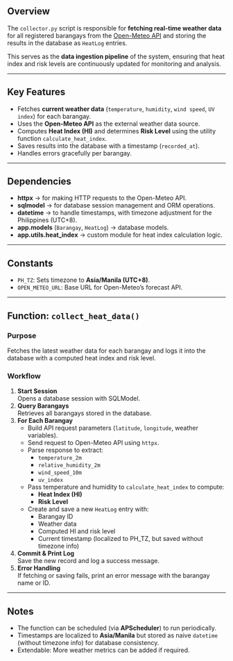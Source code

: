## **Overview**

The `collector.py` script is responsible for **fetching real-time weather data** for all registered barangays from the [Open-Meteo API](https://open-meteo.com/) and storing the results in the database as `HeatLog` entries.

This serves as the **data ingestion pipeline** of the system, ensuring that heat index and risk levels are continuously updated for monitoring and analysis.

---

## **Key Features**

- Fetches **current weather data** (`temperature`, `humidity`, `wind speed`, `UV index`) for each barangay.
- Uses the **Open-Meteo API** as the external weather data source.
- Computes **Heat Index (HI)** and determines **Risk Level** using the utility function `calculate_heat_index`.
- Saves results into the database with a timestamp (`recorded_at`).
- Handles errors gracefully per barangay.

---

## **Dependencies**

- **httpx** → for making HTTP requests to the Open-Meteo API.
- **sqlmodel** → for database session management and ORM operations.
- **datetime** → to handle timestamps, with timezone adjustment for the Philippines (UTC+8).
- **app.models** (`Barangay`, `HeatLog`) → database models.
- **app.utils.heat_index** → custom module for heat index calculation logic.

---

## **Constants**

- `PH_TZ`: Sets timezone to **Asia/Manila (UTC+8)**.
- `OPEN_METEO_URL`: Base URL for Open-Meteo’s forecast API.

---

## **Function: `collect_heat_data()`**

### Purpose

Fetches the latest weather data for each barangay and logs it into the database with a computed heat index and risk level.

### Workflow

1. **Start Session**  
    Opens a database session with SQLModel.
2. **Query Barangays**  
    Retrieves all barangays stored in the database.
3. **For Each Barangay**
    - Build API request parameters (`latitude`, `longitude`, weather variables).
    - Send request to Open-Meteo API using `httpx`.
    - Parse response to extract:
        - `temperature_2m`
        - `relative_humidity_2m`
        - `wind_speed_10m`
        - `uv_index`
    - Pass temperature and humidity to `calculate_heat_index` to compute:
        - **Heat Index (HI)**
        - **Risk Level**
    - Create and save a new `HeatLog` entry with:
        - Barangay ID
        - Weather data
        - Computed HI and risk level
        - Current timestamp (localized to PH_TZ, but saved without timezone info)
4. **Commit & Print Log**  
    Save the new record and log a success message.
5. **Error Handling**  
    If fetching or saving fails, print an error message with the barangay name or ID.

---

## **Notes**

- The function can be scheduled (via **APScheduler**) to run periodically.
- Timestamps are localized to **Asia/Manila** but stored as naive `datetime` (without timezone info) for database consistency.
- Extendable: More weather metrics can be added if required.
